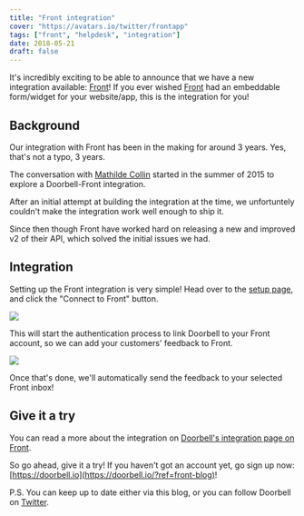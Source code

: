 ```yaml
---
title: "Front integration"
cover: "https://avatars.io/twitter/frontapp"
tags: ["front", "helpdesk", "integration"]
date: 2018-05-21
draft: false
---
```


It's incredibly exciting to be able to announce that we have a new integration available: [Front](https://frontapp.com)! If you ever wished [Front](https://frontapp.com) had an embeddable form/widget for your website/app, this is the integration for you!

<!--more-->

## Background

Our integration with Front has been in the making for around 3 years. Yes, that's not a typo, 3 years.

The conversation with [Mathilde Collin](https://twitter.com/collinmathilde) started in the summer of 2015 to explore a Doorbell-Front integration. 

After an initial attempt at building the integration at the time, we unfortuntely couldn't make the integration work well enough to ship it.

Since then though Front have worked hard on releasing a new and improved v2 of their API, which solved the initial issues we had.

## Integration

Setting up the Front integration is very simple! Head over to the [setup page](https://doorbell.io/applications/0/setup#front), and click the "Connect to Front" button.

![](/img/integrations/front/connect.png)

This will start the authentication process to link Doorbell to your Front account, so we can add your customers' feedback to Front.

![](/img/integrations/front/authorize.png)

Once that's done, we'll automatically send the feedback to your selected Front inbox!

## Give it a try

You can read a more about the integration on [Doorbell's integration page on Front](https://frontapp.com/integrations/doorbell).

So go ahead, give it a try! If you haven't got an account yet, go sign up now: [https://doorbell.io](https://doorbell.io/?ref=front-blog)!

P.S. You can keep up to date either via this blog, or you can follow Doorbell on [Twitter](https://twitter.com/doorbell_io).
